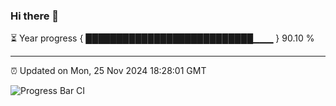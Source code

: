### Hi there 👋

⏳ Year progress { ███████████████████████████▁▁▁ } 90.10 %

---

⏰ Updated on Mon, 25 Nov 2024 18:28:01 GMT

![Progress Bar CI](https://github.com/liununu/liununu/workflows/Progress%20Bar%20CI/badge.svg)
